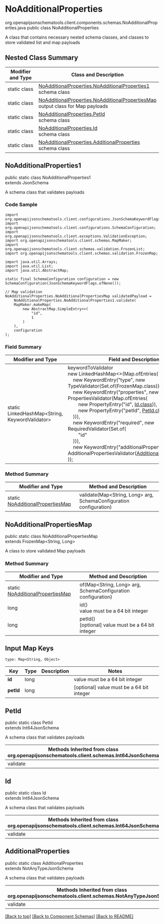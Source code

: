 # NoAdditionalProperties
org.openapijsonschematools.client.components.schemas.NoAdditionalProperties.java
public class NoAdditionalProperties

A class that contains necessary nested schema classes, and classes to store validated list and map payloads

## Nested Class Summary
| Modifier and Type | Class and Description |
| ----------------- | ---------------------- |
| static class | [NoAdditionalProperties.NoAdditionalProperties1](#noadditionalproperties1)<br> schema class |
| static class | [NoAdditionalProperties.NoAdditionalPropertiesMap](#noadditionalpropertiesmap)<br> output class for Map payloads |
| static class | [NoAdditionalProperties.PetId](#petid)<br> schema class |
| static class | [NoAdditionalProperties.Id](#id)<br> schema class |
| static class | [NoAdditionalProperties.AdditionalProperties](#additionalproperties)<br> schema class |

## NoAdditionalProperties1
public static class NoAdditionalProperties1<br>
extends JsonSchema

A schema class that validates payloads

### Code Sample
```
import org.openapijsonschematools.client.configurations.JsonSchemaKeywordFlags;
import org.openapijsonschematools.client.configurations.SchemaConfiguration;
import org.openapijsonschematools.client.exceptions.ValidationException;
import org.openapijsonschematools.client.schemas.MapMaker;
import org.openapijsonschematools.client.schemas.validation.FrozenList;
import org.openapijsonschematools.client.schemas.validation.FrozenMap;

import java.util.Arrays;
import java.util.List;
import java.util.AbstractMap;

static final SchemaConfiguration configuration = new SchemaConfiguration(JsonSchemaKeywordFlags.ofNone());

// Map validation
NoAdditionalProperties.NoAdditionalPropertiesMap validatedPayload =
    NoAdditionalProperties.NoAdditionalProperties1.validate(
    MapMaker.makeMap(
        new AbstractMap.SimpleEntry<>(
            "id",
            1
        )
    ),
    configuration
);
```

### Field Summary
| Modifier and Type | Field and Description |
| ----------------- | ---------------------- |
| static LinkedHashMap<String, KeywordValidator> |keywordToValidator<br/>new LinkedHashMap<>(Map.ofEntries(<br/>&nbsp;&nbsp;&nbsp;&nbsp;new KeywordEntry("type", new TypeValidator(Set.of(FrozenMap.class))),<br/>&nbsp;&nbsp;&nbsp;&nbsp;new KeywordEntry("properties", new PropertiesValidator(Map.ofEntries(<br>&nbsp;&nbsp;&nbsp;&nbsp;&nbsp;&nbsp;&nbsp;&nbsp;new PropertyEntry("id", [Id.class](#id))),<br>&nbsp;&nbsp;&nbsp;&nbsp;&nbsp;&nbsp;&nbsp;&nbsp;new PropertyEntry("petId", [PetId.class](#petid)))<br>&nbsp;&nbsp;&nbsp;&nbsp;))),<br>&nbsp;&nbsp;&nbsp;&nbsp;new KeywordEntry("required", new RequiredValidator(Set.of(<br>&nbsp;&nbsp;&nbsp;&nbsp;&nbsp;&nbsp;&nbsp;&nbsp;"id"<br>&nbsp;&nbsp;&nbsp;&nbsp;))),<br>&nbsp;&nbsp;&nbsp;&nbsp;new KeywordEntry("additionalProperties", new AdditionalPropertiesValidator([AdditionalProperties.class](#additionalproperties)))<br>)); |

### Method Summary
| Modifier and Type | Method and Description |
| ----------------- | ---------------------- |
| static [NoAdditionalPropertiesMap](#noadditionalpropertiesmap) | validate(Map<String, Long> arg, SchemaConfiguration configuration) |

## NoAdditionalPropertiesMap
public static class NoAdditionalPropertiesMap<br>
extends FrozenMap<String, Long>

A class to store validated Map payloads

### Method Summary
| Modifier and Type | Method and Description |
| ----------------- | ---------------------- |
| static [NoAdditionalPropertiesMap](#noadditionalpropertiesmap) | of(Map<String, Long> arg, SchemaConfiguration configuration) |
| long | id()<br> value must be a 64 bit integer |
| long | petId()<br>[optional] value must be a 64 bit integer |

## Input Map Keys
```
type: Map<String, Object>
```
| Key | Type |  Description | Notes |
| --- | ---- | ------------ | ----- |
| **id** | long |  | value must be a 64 bit integer |
| **petId** | long |  | [optional] value must be a 64 bit integer |

## PetId
public static class PetId<br>
extends Int64JsonSchema

A schema class that validates payloads

| Methods Inherited from class org.openapijsonschematools.client.schemas.Int64JsonSchema |
| ------------------------------------------------------------------ |
| validate                                                           |

## Id
public static class Id<br>
extends Int64JsonSchema

A schema class that validates payloads

| Methods Inherited from class org.openapijsonschematools.client.schemas.Int64JsonSchema |
| ------------------------------------------------------------------ |
| validate                                                           |

## AdditionalProperties
public static class AdditionalProperties<br>
extends NotAnyTypeJsonSchema

A schema class that validates payloads

| Methods Inherited from class org.openapijsonschematools.client.schemas.NotAnyTypeJsonSchema |
| ------------------------------------------------------------------ |
| validate                                                           |

[[Back to top]](#top) [[Back to Component Schemas]](../../../README.md#Component-Schemas) [[Back to README]](../../../README.md)
